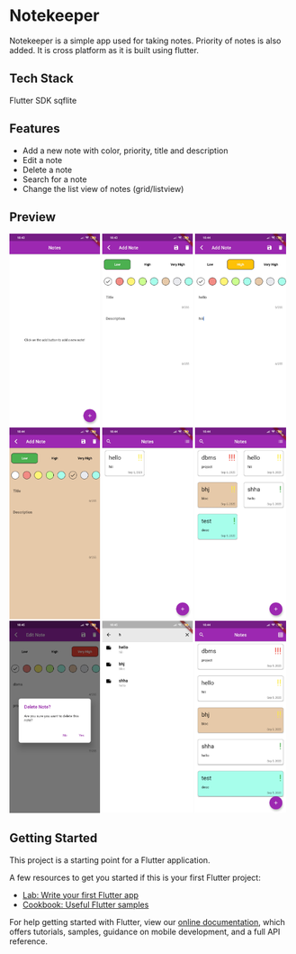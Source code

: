 # Notekeeper

Notekeeper is a simple app used for taking notes. Priority of notes is also added.
It is cross platform as it is built using flutter.

## Tech Stack

Flutter SDK
sqflite

## Features

* Add a new note with color, priority, title and description
* Edit a note
* Delete a note
* Search for a note 
* Change the list view of notes (grid/listview)

## Preview

<img src="https://github.com/mahajanayush77/notekeeper/blob/master/ss/1.jpg" width="32%"/> <img src="https://github.com/mahajanayush77/notekeeper/blob/master/ss/2.jpg" width="32%"/> <img src="https://github.com/mahajanayush77/notekeeper/blob/master/ss/3.jpg" width="32%"/> 
<img src="https://github.com/mahajanayush77/notekeeper/blob/master/ss/4.jpg" width="32%"/> <img src="https://github.com/mahajanayush77/notekeeper/blob/master/ss/5.jpg" width="32%" /> <img src="https://github.com/mahajanayush77/notekeeper/blob/master/ss/6.jpg" width="32%"/> 
<img src="https://github.com/mahajanayush77/notekeeper/blob/master/ss/7.jpg" width="32%"/> <img src="https://github.com/mahajanayush77/notekeeper/blob/master/ss/8.jpg" width="32%"/> <img src="https://github.com/mahajanayush77/notekeeper/blob/master/ss/9.jpg" width="32%"/> 


## Getting Started

This project is a starting point for a Flutter application.

A few resources to get you started if this is your first Flutter project:

- [Lab: Write your first Flutter app](https://flutter.dev/docs/get-started/codelab)
- [Cookbook: Useful Flutter samples](https://flutter.dev/docs/cookbook)

For help getting started with Flutter, view our
[online documentation](https://flutter.dev/docs), which offers tutorials,
samples, guidance on mobile development, and a full API reference.
